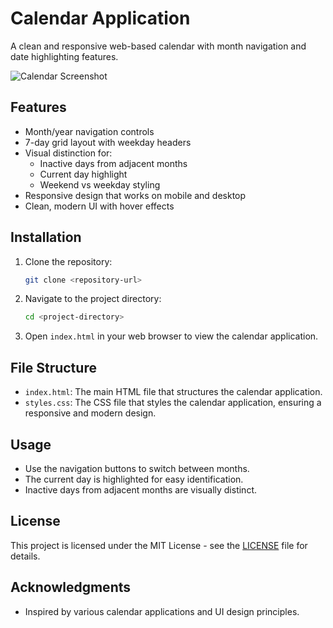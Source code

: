 # Calendar Application

A clean and responsive web-based calendar with month navigation and date highlighting features.

![Calendar Screenshot](screenshot.png)

## Features

- Month/year navigation controls
- 7-day grid layout with weekday headers
- Visual distinction for:
  - Inactive days from adjacent months
  - Current day highlight
  - Weekend vs weekday styling
- Responsive design that works on mobile and desktop
- Clean, modern UI with hover effects

## Installation

1. Clone the repository:
   ```bash
   git clone <repository-url>
   ```
2. Navigate to the project directory:
   ```bash
   cd <project-directory>
   ```
3. Open `index.html` in your web browser to view the calendar application.

## File Structure

- `index.html`: The main HTML file that structures the calendar application.
- `styles.css`: The CSS file that styles the calendar application, ensuring a responsive and modern design.

## Usage

- Use the navigation buttons to switch between months.
- The current day is highlighted for easy identification.
- Inactive days from adjacent months are visually distinct.

## License

This project is licensed under the MIT License - see the [LICENSE](LICENSE) file for details.

## Acknowledgments

- Inspired by various calendar applications and UI design principles.
